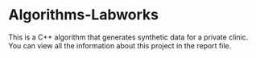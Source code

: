 # Algorithms-Labworks
This is a C++ algorithm that generates synthetic data for a private clinic. You can view all the information about this project in the report file.